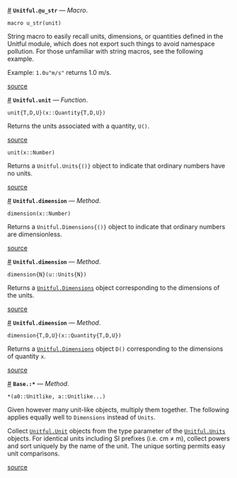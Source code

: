 <a id='Unitful.@u_str' href='#Unitful.@u_str'>#</a>
**`Unitful.@u_str`** &mdash; *Macro*.



```
macro u_str(unit)
```

String macro to easily recall units, dimensions, or quantities defined in the Unitful module, which does not export such things to avoid namespace pollution. For those unfamiliar with string macros, see the following example.

Example: `1.0u"m/s"` returns 1.0 m/s.


<a target='_blank' href='https://github.com/ajkeller34/Unitful.jl/tree/06d4a308cfa504ba08b937a778bd9ada4930fab4/src/User.jl#L178-L188' class='documenter-source'>source</a><br>

<a id='Unitful.unit' href='#Unitful.unit'>#</a>
**`Unitful.unit`** &mdash; *Function*.



```
unit{T,D,U}(x::Quantity{T,D,U})
```

Returns the units associated with a quantity, `U()`.


<a target='_blank' href='https://github.com/ajkeller34/Unitful.jl/tree/06d4a308cfa504ba08b937a778bd9ada4930fab4/src/Unitful.jl#L27-L33' class='documenter-source'>source</a><br>


```
unit(x::Number)
```

Returns a `Unitful.Units{()}` object to indicate that ordinary numbers have no units.


<a target='_blank' href='https://github.com/ajkeller34/Unitful.jl/tree/06d4a308cfa504ba08b937a778bd9ada4930fab4/src/Unitful.jl#L36-L43' class='documenter-source'>source</a><br>

<a id='Unitful.dimension-Tuple{Number}' href='#Unitful.dimension-Tuple{Number}'>#</a>
**`Unitful.dimension`** &mdash; *Method*.



```
dimension(x::Number)
```

Returns a `Unitful.Dimensions{()}` object to indicate that ordinary numbers are dimensionless.


<a target='_blank' href='https://github.com/ajkeller34/Unitful.jl/tree/06d4a308cfa504ba08b937a778bd9ada4930fab4/src/Unitful.jl#L46-L53' class='documenter-source'>source</a><br>

<a id='Unitful.dimension-Tuple{Unitful.Units{N}}' href='#Unitful.dimension-Tuple{Unitful.Units{N}}'>#</a>
**`Unitful.dimension`** &mdash; *Method*.



```
dimension{N}(u::Units{N})
```

Returns a [`Unitful.Dimensions`](types.md#Unitful.Dimensions) object corresponding to the dimensions of the units.


<a target='_blank' href='https://github.com/ajkeller34/Unitful.jl/tree/06d4a308cfa504ba08b937a778bd9ada4930fab4/src/Unitful.jl#L56-L63' class='documenter-source'>source</a><br>

<a id='Unitful.dimension-Tuple{Unitful.Quantity{T,D,U}}' href='#Unitful.dimension-Tuple{Unitful.Quantity{T,D,U}}'>#</a>
**`Unitful.dimension`** &mdash; *Method*.



```
dimension{T,D,U}(x::Quantity{T,D,U})
```

Returns a [`Unitful.Dimensions`](types.md#Unitful.Dimensions) object `D()` corresponding to the dimensions of quantity `x`.


<a target='_blank' href='https://github.com/ajkeller34/Unitful.jl/tree/06d4a308cfa504ba08b937a778bd9ada4930fab4/src/Unitful.jl#L66-L73' class='documenter-source'>source</a><br>

<a id='Base.:*-Tuple{Unitful.Unitlike,Vararg{Unitful.Unitlike,N}}' href='#Base.:*-Tuple{Unitful.Unitlike,Vararg{Unitful.Unitlike,N}}'>#</a>
**`Base.:*`** &mdash; *Method*.



```
*(a0::Unitlike, a::Unitlike...)
```

Given however many unit-like objects, multiply them together. The following applies equally well to `Dimensions` instead of `Units`.

Collect [`Unitful.Unit`](types.md#Unitful.Unit) objects from the type parameter of the [`Unitful.Units`](types.md#Unitful.Units) objects. For identical units including SI prefixes (i.e. cm ≠ m), collect powers and sort uniquely by the name of the unit. The unique sorting permits easy unit comparisons.


<a target='_blank' href='https://github.com/ajkeller34/Unitful.jl/tree/06d4a308cfa504ba08b937a778bd9ada4930fab4/src/Unitful.jl#L140-L152' class='documenter-source'>source</a><br>

